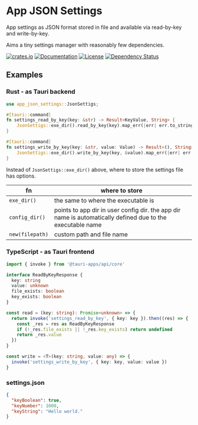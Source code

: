 # App JSON Settings

App settings as JSON format stored in file and available via read-by-key and write-by-key.

Aims a tiny settings manager with reasonably few dependencies.

[![crates.io](https://img.shields.io/crates/v/app-json-settings?label=latest)](https://crates.io/crates/app-json-settings)
[![Documentation](https://docs.rs/app-json-settings/badge.svg?version=latest)](https://docs.rs/app-json-settings/latest)
[![License](https://img.shields.io/github/license/nabbisen/app-json-settings-rs)](https://github.com/nabbisen/app-json-settings-rs/blob/main/LICENSE)
[![Dependency Status](https://deps.rs/crate/app-json-settings/latest/status.svg)](https://deps.rs/crate/app-json-settings)

## Examples

### Rust - as Tauri backend

```rust
use app_json_settings::JsonSettigs;

#[tauri::command]
fn settings_read_by_key(key: &str) -> Result<KeyValue, String> {
    JsonSettigs::exe_dir().read_by_key(key).map_err(|err| err.to_string())
}

#[tauri::command]
fn settings_write_by_key(key: &str, value: Value) -> Result<(), String> {
    JsonSettigs::exe_dir().write_by_key(key, &value).map_err(|err| err.to_string())
}
```

Instead of `JsonSettigs::exe_dir()` above, where to store the settings file has options.

| fn | where to store |
| -- | -------------- |
| `exe_dir()` | the same to where the executable is |
| `config_dir()` | points to app dir in user config dir. the app dir name is automatically defined due to the executable name |
| `new(filepath)` | custom path and file name |

### TypeScript - as Tauri frontend

```ts
import { invoke } from '@tauri-apps/api/core'

interface ReadByKeyResponse {
  key: string
  value: unknown
  file_exists: boolean
  key_exists: boolean
}

const read = (key: string): Promise<unknown> => {
  return invoke('settings_read_by_key', { key: key }).then((res) => {
    const _res = res as ReadByKeyResponse
    if (!_res.file_exists || !_res.key_exists) return undefined
    return _res.value
  })
}

const write = <T>(key: string, value: any) => {
  invoke('settings_write_by_key', { key: key, value: value })
}
```

### settings.json

```json
{
  "keyBoolean": true,
  "keyNumber": 1000,
  "keyString": "Hello world."
}
```
